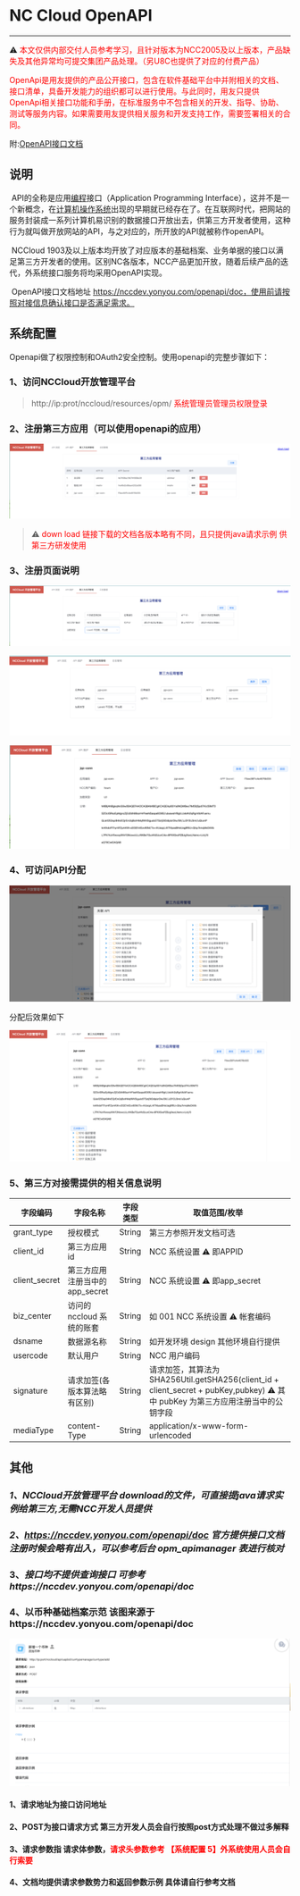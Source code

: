 # NC Cloud OpenAPI

---

⚠️  <font color='red'>本文仅供内部交付人员参考学习，且针对版本为NCC2005及以上版本，产品缺失及其他异常均可提交集团产品处理。（另U8C也提供了对应的付费产品）</font>

​	<font color='red'>OpenApi是用友提供的产品公开接口，包含在软件基础平台中并附相关的文档、接口清单，具备开发能力的组织都可以进行使用。与此同时，用友只提供OpenApi相关接口功能和手册，在标准服务中不包含相关的开发、指导、协助、测试等服务内容。如果需要用友提供相关服务和开发支持工作，需要签署相关的合同。</font>

附:[OpenAPI接口文档](https://nccdev.yonyou.com/openapi/doc)

## 说明

​    API的全称是应用[编程](https://baike.baidu.com/item/编程)接口（Application Programming Interface），这并不是一个新概念，在[计算机操作系统](https://baike.baidu.com/item/计算机操作系统/2310)出现的早期就已经存在了。在互联网时代，把网站的服务封装成一系列计算机易识别的数据接口开放出去，供第三方开发者使用，这种行为就叫做开放网站的API，与之对应的，所开放的API就被称作openAPI。

​	NCCloud 1903及以上版本均开放了对应版本的基础档案、业务单据的接口以满足第三方开发者的使用。区别NC各版本，NCC产品更加开放，随着后续产品的迭代，外系统接口服务将均采用OpenAPI实现。

​	OpenAPI接口文档地址 https://nccdev.yonyou.com/openapi/doc，使用前请按照对接信息确认接口是否满足需求。



## 系统配置

Openapi做了权限控制和OAuth2安全控制。使用openapi的完整步骤如下：

### 1、访问NCCloud开放管理平台

> http://ip:prot/nccloud/resources/opm/ <font color='red'>系统管理员管理员权限登录</font>

### 2、注册第三方应用（可以使用openapi的应用）

![image-20220331134329237](https://raw.githubusercontent.com/zbsilent/imag/main/img/2022/image-20220331134329237.png)

> ⚠️ <font color='red'>down load 链接下载的文档各版本略有不同，且只提供java请求示例 供第三方研发使用</font>

### 3、注册页面说明

![image-20220331134944136](https://raw.githubusercontent.com/zbsilent/imag/main/img/2022/image-20220331134944136.png)

![image-20220331135015709](https://raw.githubusercontent.com/zbsilent/imag/main/img/2022/image-20220331135015709.png)

![image-20220331135044152](https://raw.githubusercontent.com/zbsilent/imag/main/img/2022/image-20220331135044152.png)

### 4、可访问API分配

![image-20220331135120284](https://raw.githubusercontent.com/zbsilent/imag/main/img/2022/image-20220331135120284.png)

分配后效果如下

![image-20220331135204931](https://raw.githubusercontent.com/zbsilent/imag/main/img/2022/image-20220331135204931.png)

### 5、第三方对接需提供的相关信息说明

| 字段编码      | 字段名称                        | 字段类型 | 取值范围/枚举                                                |
| ------------- | ------------------------------- | -------- | ------------------------------------------------------------ |
| grant_type    | 授权模式                        | String   | 第三方参照开发文档可选                                       |
| client_id     | 第三方应用 id                   | String   | NCC 系统设置 ⚠️ 即APPID                                       |
| client_secret | 第三方应用注册当中的 app_secret | String   | NCC 系统设置 ⚠️ 即app_secret                                  |
| biz_center    | 访问的 nccloud 系统的账套       | String   | 如 001 NCC 系统设置 ⚠️ 帐套编码                               |
| dsname        | 数据源名称                      | String   | 如开发环境 design 其他环境自行提供                           |
| usercode      | 默认用户                        | String   | NCC 用户编码                                                 |
| signature     | 请求加签(各版本算法略有区别)    | String   | 请求加签，其算法为 SHA256Util.getSHA256(client_id + client_secret + pubKey,pubkey) ⚠️ 其中 pubKey 为第三方应用注册当中的公钥字段 |
| mediaType     | content-Type                    | String   | application/x-www-form-urlencoded                            |

## 其他

### _1、NCCloud开放管理平台 download的文件，可直接提java请求实例给第三方,无需NCC开发人员提供_

### _2、https://nccdev.yonyou.com/openapi/doc 官方提供接口文档注册时候会略有出入，可以参考后台 opm_apimanager 表进行核对_

### 3、_接口均不提供查询接口 可参考https://nccdev.yonyou.com/openapi/doc_

### 4、以币种基础档案示范 该图来源于https://nccdev.yonyou.com/openapi/doc

![image-20220331140643398](https://raw.githubusercontent.com/zbsilent/imag/main/img/2022/image-20220331140643398.png)

#### 1、请求地址为接口访问地址

#### 2、POST为接口请求方式 第三方开发人员会自行按照post方式处理不做过多解释

#### 3、请求参数指 请求体参数，<font color='red'>请求头参数参考 【系统配置 5】外系统使用人员会自行索要</font>

#### 4、文档均提供请求参数势力和返回参数示例 具体请自行参考文档

